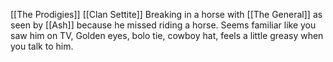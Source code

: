 [[The Prodigies]]
[[Clan Settite]]
Breaking in a horse with [[The General]] as seen by [[Ash]] because he missed riding a horse.
Seems familiar like you saw him on TV, Golden eyes, bolo tie, cowboy hat, feels a little greasy when you talk to him.